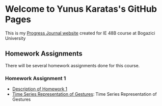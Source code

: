 # Welcome to Yunus Karatas's GitHub Pages

This is my [Progress Journal website](https://bu-ie-48b.github.io/fall21-yunusskaratas/) created for IE 48B course at Bogazici University

## Homework Assignments

There will be several homework assignments done for this course.

### Homework Assignment 1
* [Description of Homework 1](HW1/IE48B_Fall21_Homework_1.pdf)
* [Time Series Representation of Gestures](https://bu-ie-48b.github.io/fall21-yunusskaratas/HW1/HW1.html): Time Series Representation of Gestures


